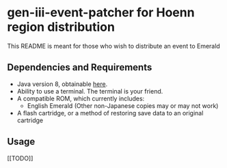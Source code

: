 # gen-iii-event-patcher for Hoenn region distribution
This README is meant for those who wish to distribute an event to Emerald

## Dependencies and Requirements
* Java version 8, obtainable [here](https://adoptopenjdk.net/).
* Ability to use a terminal. The terminal is your friend.
* A compatible ROM, which currently includes:
  * English Emerald (Other non-Japanese copies may or may not work)
* A flash cartridge, or a method of restoring save data to an original cartridge

## Usage
\[\[TODO\]\]
